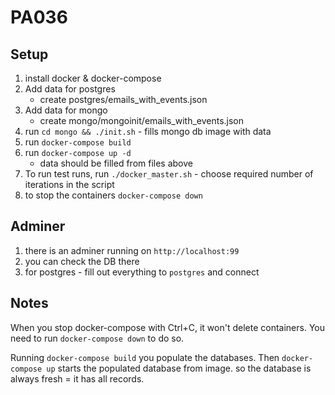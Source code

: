# PA036

## Setup
1) install docker & docker-compose
2) Add data for postgres
    - create postgres/emails_with_events.json
3) Add data for mongo
    - create mongo/mongoinit/emails_with_events.json
4) run ``cd mongo && ./init.sh``    - fills mongo db image with data
5) run ``docker-compose build``
6) run ``docker-compose up -d``
    - data should be filled from files above
7) To run test runs, run ``./docker_master.sh`` - choose required number of iterations in the script
7) to stop the containers ``docker-compose down``
## Adminer
1) there is an adminer running on `http://localhost:99`
2) you can check the DB there
3) for postgres - fill out everything to `postgres` and connect

## Notes

When you stop docker-compose with Ctrl+C, it won't delete containers. You need to run `docker-compose down` to do so.

Running `docker-compose build` you populate the databases. Then `docker-compose up` starts the populated database from image. so the database is always fresh = it has all records.